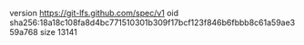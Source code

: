 version https://git-lfs.github.com/spec/v1
oid sha256:18a18c108fa8d4bc771510301b309f17bcf123f846b6fbbb8c61a59ae359a768
size 13141
